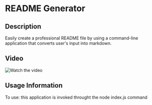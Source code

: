 # README Generator

## Description

Easily create a professional README file by using a command-line application that converts user's input into markdown.

## Video

![Watch the video](https://drive.google.com/file/d/1-FSN6nnlQmTkazYLKVDXqAY2vuxSSrYO/view)

## Usage Information

To use: this application is invoked throught the node index.js command
